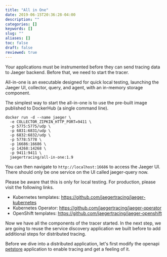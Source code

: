 ```yaml
---
title: "All in One"
date: 2019-06-15T20:36:28-04:00
description: ""
categories: []
keywords: []
slug: ""
aliases: []
toc: false
draft: false
reviewed: true
---
```


Your applications must be instrumented before they can send tracing data to Jaeger backend. Before that, we need to start the tracer. 

All-in-one is an executable designed for quick local testing, launching the Jaeger UI, collector, query, and agent, with an in-memory storage component.

The simplest way to start the all-in-one is to use the pre-built image published to DockerHub (a single command line).

```
docker run -d --name jaeger \
  -e COLLECTOR_ZIPKIN_HTTP_PORT=9411 \
  -p 5775:5775/udp \
  -p 6831:6831/udp \
  -p 6832:6832/udp \
  -p 5778:5778 \
  -p 16686:16686 \
  -p 14268:14268 \
  -p 9411:9411 \
  jaegertracing/all-in-one:1.9
```

You can then navigate to `http://localhost:16686` to access the Jaeger UI. There should only be one service on the UI called jaeger-query now. 

Please be aware that this is only for local testing. For production, please visit the following links. 

* Kubernetes templates: https://github.com/jaegertracing/jaeger-kubernetes
* Kubernetes Operator: https://github.com/jaegertracing/jaeger-operator
* OpenShift templates: https://github.com/jaegertracing/jaeger-openshift

Now we have all the components of the tracer started. In the next step, we are going to reuse the service discovery application we built before to add additional steps for distributed tracing. 

Before we dive into a distributed application, let's first modify the openapi [petstore](https://github.com/networknt/light-example-4j/tree/release/rest/openapi/petstore) application to enable tracing and get a feeling of it. 


